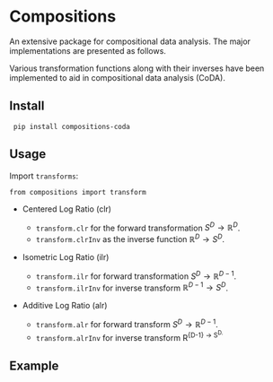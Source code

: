 # Compositions

An extensive package for compositional data analysis. The major implementations are presented as follows.

Various transformation functions along with their inverses have been implemented to aid in compositional data analysis (CoDA).

## Install

<pre><code> pip install compositions-coda</code></pre>

## Usage

Import ```transforms```:

<pre><code>from compositions import transform</code></pre>

- Centered Log Ratio (clr)
  - ```transform.clr``` for the forward transformation $S^D\rightarrow \mathbb{R}^D$.
  - ```transform.clrInv``` as the inverse function $\mathbb{R}^D\rightarrow S^D$.

- Isometric Log Ratio (ilr)
  - ```transform.ilr``` for forward transformation $S^D\rightarrow \mathbb{R}^{D-1}$.
  - ```transform.ilrInv``` for inverse transform $\mathbb{R}^{D-1}\rightarrow S^D$.
  
- Additive Log Ratio (alr)
  - ```transform.alr``` for forward transform $S^D\rightarrow \mathbb{R}^{D-1}$.
  - ```transform.alrInv``` for inverse transform R<sup>{D-1} &#8594; S<sup>D.

## Example
